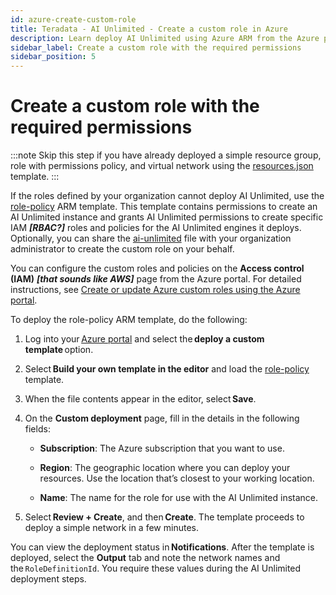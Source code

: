 ```yaml
---
id: azure-create-custom-role
title: Teradata - AI Unlimited - Create a custom role in Azure
description: Learn deploy AI Unlimited using Azure ARM from the Azure portal.
sidebar_label: Create a custom role with the required permissions	
sidebar_position: 5
---
```

# Create a custom role with the required permissions	

:::note
Skip this step if you have already deployed a simple resource group, role with permissions policy, and virtual network using the [resources.json](https://github.com/Teradata/ai-unlimited/blob/develop/deployments/azure/resources.json) template.
:::
 
If the roles defined by your organization cannot deploy AI Unlimited, use the [role-policy](https://github.com/Teradata/ai-unlimited/blob/develop/deployments/azure/role-policy.json) ARM template. This template contains permissions to create an AI Unlimited instance and grants AI Unlimited permissions to create specific IAM ***[RBAC?]*** roles and policies for the AI Unlimited engines it deploys. Optionally, you can share the [ai-unlimited](https://github.com/Teradata/ai-unlimited/blob/develop/deployments/azure/policies/ai-unlimited.json) file with your organization administrator to create the custom role on your behalf. 

You can configure the custom roles and policies on the **Access control (IAM)** ***[that sounds like AWS]*** page from the Azure portal. For detailed instructions, see [Create or update Azure custom roles using the Azure portal](https://learn.microsoft.com/en-us/azure/role-based-access-control/custom-roles-portal).

To deploy the role-policy ARM template, do the following:

1. Log into your [Azure portal](https://portal.azure.com) and select the **deploy a custom template** option. 

2. Select **Build your own template in the editor** and load the [role-policy](https://github.com/Teradata/ai-unlimited/blob/develop/deployments/azure/role-policy.json) template.

3. When the file contents appear in the editor, select **Save**. 

4. On the **Custom deployment** page, fill in the details in the following fields: 

    - **Subscription**: The Azure subscription that you want to use. 

    - **Region**: The geographic location where you can deploy your resources. Use the location that’s closest to your working location. 

    - **Name**: The name for the role for use with the AI Unlimited instance.

5. Select **Review + Create**, and then **Create**. The template proceeds to deploy a simple network in a few minutes.  

You can view the deployment status in **Notifications**. After the template is deployed, select the **Output** tab and note the network names and the `RoleDefinitionId`. You require these values during the AI Unlimited deployment steps. 



